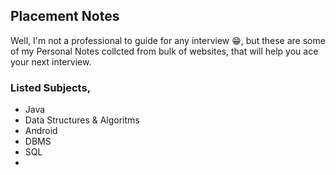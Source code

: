 ## Placement Notes  
Well, I'm not a professional to guide for any interview 😁, but these are some of my Personal Notes collcted from bulk of websites, that will help you ace your next interview. 
### Listed Subjects,
- Java
- Data Structures & Algoritms
- Android
- DBMS
- SQL
- 
